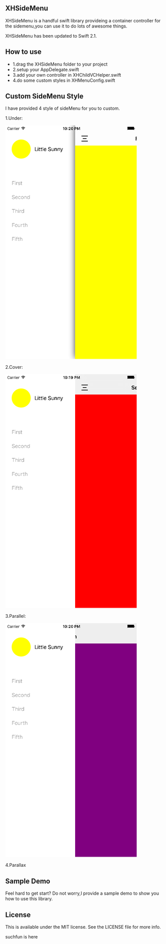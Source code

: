 XHSideMenu
-----------
XHSideMenu is a handful swift library provideing a container controller for the sidemenu,you can use it to do lots of awesome things.

XHSideMenu has been updated to Swift 2.1.

How to use
-----------
- 1.drag the XHSideMenu folder to your project
- 2.setup your AppDelegate.swift
- 3.add your own controller in XHChildVCHelper.swift
- 4.do some custom styles in XHMenuConfig.swift


## Custom SideMenu Style

I have provided 4 style of sideMenu for you to custom.

1.Under:

![图片名](https://raw.githubusercontent.com/litsunny/XHSideMenu/master/ScreenShot/1.png)

2.Cover:

![图片名](https://raw.githubusercontent.com/litsunny/XHSideMenu/master/ScreenShot/2.png)

3.Parallel:

![图片名](https://raw.githubusercontent.com/litsunny/XHSideMenu/master/ScreenShot/3.png)

4.Parallax

Sample Demo
-----------
Feel hard to get start? Do not worry,I provide a sample demo to show you how to use this library.

## License

This is available under the MIT license. See the LICENSE file for more info.

suchfun is here
